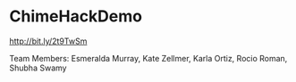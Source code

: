# ChimeHackDemo

http://bit.ly/2t9TwSm

Team Members: Esmeralda Murray, Kate Zellmer, Karla Ortiz, Rocio Roman, Shubha Swamy
